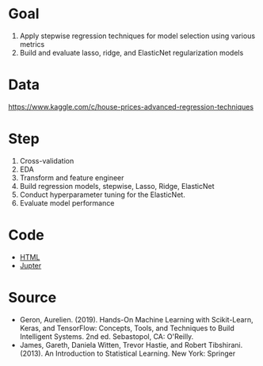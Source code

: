 # Goal

1. Apply stepwise regression techniques for model selection using various metrics
2. Build and evaluate lasso, ridge, and ElasticNet regularization models


# Data
https://www.kaggle.com/c/house-prices-advanced-regression-techniques

# Step
1. Cross-validation
2. EDA
3. Transform and feature engineer
4. Build regression models, stepwise, Lasso, Ridge, ElasticNet
5. Conduct hyperparameter tuning for the ElasticNet.
6. Evaluate model performance

# Code
- [HTML](https://htmlpreview.github.io/?https://github.com/Minjieli6/Supervised-Learning-Selection-and-Regularization-Best-Subsets-Stepwise-Lasso-Ridge-ElasticNet/blob/master/House_Prices_Advanced_Regression_Techniques_EDA%20(Assignment%203).html)
- [Jupter](https://github.com/Minjieli6/Supervised-Learning-Selection-and-Regularization-Best-Subsets-Stepwise-Lasso-Ridge-ElasticNet/blob/master/House_Prices_Advanced_Regression_Techniques_EDA%20(Assignment%203).ipynb)

# Source
- Geron, Aurelien. (2019). Hands-On Machine Learning with Scikit-Learn, Keras, and TensorFlow: Concepts, Tools, and Techniques to Build Intelligent Systems. 2nd ed. Sebastopol, CA: O'Reilly.
- James, Gareth, Daniela Witten, Trevor Hastie, and Robert Tibshirani. (2013). An Introduction to Statistical Learning. New York: Springer

